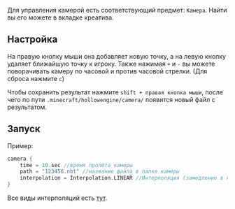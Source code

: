 Для управления камерой есть соответствующий предмет: `Камера`. Найти вы его можете в вкладке креатива.

## Настройка

На правую кнопку мыши она добавляет новую точку, а на левую кнопку удаляет ближайшую точку к игроку.
Также нажимая `+` и `-` вы можете поворачивать камеру по часовой и против часовой стрелки. (Для сброса нажмите `c`)

Чтобы сохранить результат нажмите `shift + правая кнопка мыши`, после чего по пути `.minecraft/hollowengine/camera/` появится новый файл с результатом.

## Запуск

Пример:

```kotlin
camera {
    time = 10.sec //время пролёта камеры
    path = "123456.nbt" //название файла в папке камеры
    interpolation = Interpolation.LINEAR //Интерполяция (замедление в начале и конце)
}
```

Все виды интерполяций есть [тут](https://github.com/HollowHorizon/HollowCore/blob/1.19.2/src/main/java/ru/hollowhorizon/hc/client/utils/math/Interpolation.kt).